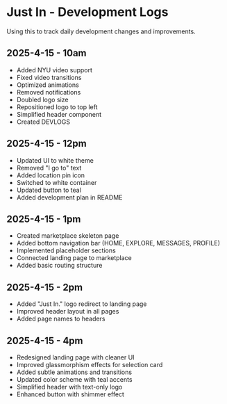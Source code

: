# Just In - Development Logs

Using this to track daily development changes and improvements. 

## 2025-4-15 - 10am

- Added NYU video support
- Fixed video transitions
- Optimized animations
- Removed notifications
- Doubled logo size
- Repositioned logo to top left
- Simplified header component
- Created DEVLOGS

## 2025-4-15 - 12pm

- Updated UI to white theme
- Removed "I go to" text
- Added location pin icon
- Switched to white container
- Updated button to teal
- Added development plan in README

## 2025-4-15 - 1pm

- Created marketplace skeleton page
- Added bottom navigation bar (HOME, EXPLORE, MESSAGES, PROFILE)
- Implemented placeholder sections
- Connected landing page to marketplace
- Added basic routing structure

## 2025-4-15 - 2pm

- Added "Just In." logo redirect to landing page
- Improved header layout in all pages
- Added page names to headers

## 2025-4-15 - 4pm

- Redesigned landing page with cleaner UI
- Improved glassmorphism effects for selection card
- Added subtle animations and transitions
- Updated color scheme with teal accents
- Simplified header with text-only logo
- Enhanced button with shimmer effect
